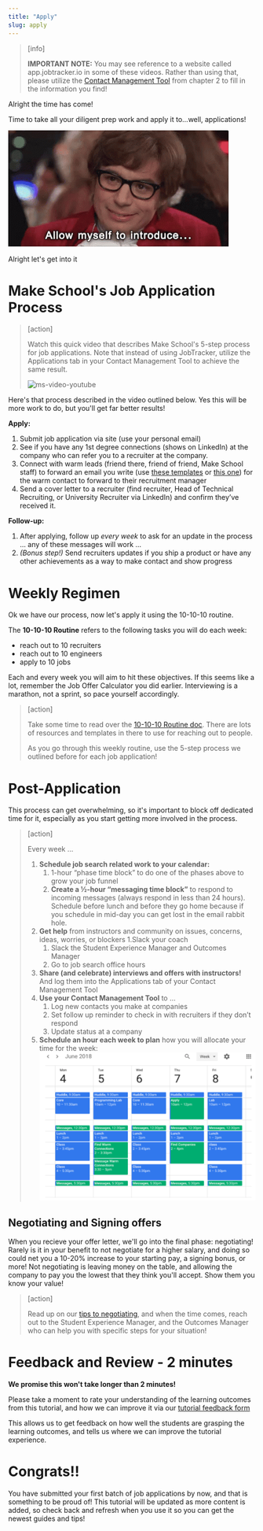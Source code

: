 ```yaml
---
title: "Apply"
slug: apply
---
```


> [info]
>
> **IMPORTANT NOTE:** You may see reference to a website called app.jobtracker.io in some of these videos. Rather than using that, please utilize the [Contact Management Tool](https://docs.google.com/spreadsheets/d/18T7xSIWxxOkWbGImLqHiOflepw2S6h-cM-1y4l9zrjQ/edit#gid=1184999698) from chapter 2 to fill in the information you find!

Alright the time has come!

Time to take all your diligent prep work and apply it to...well, applications!

![introduce myself](./assets/intro.gif)

Alright let's get into it

# Make School's Job Application Process

> [action]
>
> Watch this quick video that describes Make School's 5-step process for job applications. Note that instead of using JobTracker, utilize the Applications tab in your Contact Management Tool to achieve the same result.
>
> ![ms-video-youtube](https://www.youtube.com/watch?v=VN0JfBnOE0U)

Here's that process described in the video outlined below. Yes this will be more work to do, but you'll get far better results!

**Apply:**

1. Submit job application via site (use your personal email)
1. See if you have any 1st degree connections (shows on LinkedIn) at the company who can refer you to a recruiter at the company.
1. Connect with warm leads (friend there, friend of friend, Make School staff) to forward an email you write (use [these templates](https://docs.google.com/document/d/13JGarODrfhwkuPGP2OY8oGQ8nxtaloNQnClrocCNM6A/edit#heading=h.ihr6aoyc784g) or [this one](https://docs.google.com/document/d/1FD52I6tKofC1zpZyLWmX1BCQw5WDPkmzimvDSK_E_nM/edit#heading=h.7noej9mqhlr6)) for the warm contact to forward to their recruitment manager
1. Send a cover letter to a recruiter (find recruiter, Head of Technical Recruiting, or University Recruiter via LinkedIn) and confirm they’ve received it.

**Follow-up:**

1. After applying, follow up _every week_ to ask for an update in the process ... any of these messages will work …
1. _(Bonus step!)_ Send recruiters updates if you ship a product or have any other achievements as a way to make contact and show progress

# Weekly Regimen

Ok we have our process, now let's apply it using the 10-10-10 routine.

The **10-10-10 Routine** refers to the following tasks you will do each week:

- reach out to 10 recruiters
- reach out to 10 engineers
- apply to 10 jobs

Each and every week you will aim to hit these objectives. If this seems like a lot, remember the Job Offer Calculator you did earlier. Interviewing is a marathon, not a sprint, so pace yourself accordingly.

> [action]
>
> Take some time to read over the [10-10-10 Routine doc](https://docs.google.com/document/d/1FU87xMzU4r7wHrOL0aadP70vcgVdX1FS8HPpzFb-Ulk/edit?usp=sharing). There are lots of resources and templates in there to use for reaching out to people.
>
> As you go through this weekly routine, use the 5-step process we outlined before for each job application!

# Post-Application

This process can get overwhelming, so it's important to block off dedicated time for it, especially as you start getting more involved in the process.

> [action]
>
> Every week ...
>
> 1. **Schedule job search related work to your calendar:**
>     1. 1-hour “phase time block” to do one of the phases above to grow your job funnel
>     1. **Create a ½-hour “messaging time block”** to respond to incoming messages (always respond in less than 24 hours). Schedule before lunch and before they go home because if you schedule in mid-day you can get lost in the email rabbit hole.
> 1. **Get help** from instructors and community on issues, concerns, ideas, worries, or blockers
>     1.Slack your coach
>     1. Slack the Student Experience Manager and Outcomes Manager
>     1. Go to job search office hours
> 1. **Share (and celebrate) interviews and offers with instructors!** And log them into the Applications tab of your Contact Management Tool
> 1. **Use your Contact Management Tool** to …
>     1. Log new contacts you make at companies
>     1. Set follow up reminder to check in with recruiters if they don’t respond
>     1. Update status at a company
> 1. **Schedule an hour each week to plan** how you will allocate your time for the week:
> ![schedule](./assets/schedule.png)

## Negotiating and Signing offers

When you recieve your offer letter, we'll go into the final phase: negotiating! Rarely is it in your benefit to not negotiate for a higher salary, and doing so could net you a 10-20% increase to your starting pay, a signing bonus, or more! Not negotiating is leaving money on the table, and allowing the company to pay you the lowest that they think you'll accept. Show them you know your value!

> [action]
>
> Read up on our [tips to negotiating](https://docs.google.com/document/d/12oqw1tXTSw5FJduDT8Q46WYW7dGp5Dp39QKK-xuYGR4/edit), and when the time comes, reach out to the Student Experience Manager, and the Outcomes Manager who can help you with specific steps for your situation!


# Feedback and Review - 2 minutes

**We promise this won't take longer than 2 minutes!**

Please take a moment to rate your understanding of the learning outcomes from this tutorial, and how we can improve it via our [tutorial feedback form](https://forms.gle/wgVdAJnZcybDfNfV9)

This allows us to get feedback on how well the students are grasping the learning outcomes, and tells us where we can improve the tutorial experience.

# Congrats!!

You have submitted your first batch of job applications by now, and that is something to be proud of! This tutorial will be updated as more content is added, so check back and refresh when you use it so you can get the newest guides and tips!

